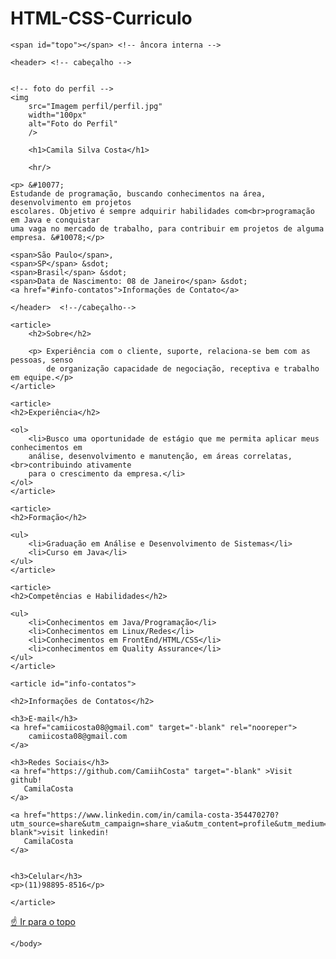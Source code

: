 # HTML-CSS-Curriculo
<!DOCTYPE html> <!-- versão do documento -->
<html lang="pt-br">

<head>
    <meta charset="UTF-8">
    <meta http-equiv="X-UA-Compatible" content="IE=edge"> 
    <title>Curriculo Online</title>
</head>

<body>
     
    <span id="topo"></span> <!-- âncora interna -->

    <header> <!-- cabeçalho -->
    
    
    <!-- foto do perfil -->
    <img 
        src="Imagem perfil/perfil.jpg" 
        width="100px" 
        alt="Foto do Perfil"
        />

        <h1>Camila Silva Costa</h1>

        <hr/>
        
    <p> &#10077;
    Estudande de programação, buscando conhecimentos na área, desenvolvimento em projetos
    escolares. Objetivo é sempre adquirir habilidades com<br>programação em Java e conquistar 
    uma vaga no mercado de trabalho, para contribuir em projetos de alguma empresa. &#10078;</p>

    <span>São Paulo</span>,
    <span>SP</span> &sdot;
    <span>Brasil</span> &sdot;
    <span>Data de Nascimento: 08 de Janeiro</span> &sdot;
    <a href="#info-contatos">Informações de Contato</a>

    </header>  <!--/cabeçalho-->

<section id="perfil_usuario">

    <article>
        <h2>Sobre</h2>

        <p> Experiência com o cliente, suporte, relaciona-se bem com as pessoas, senso
            de organização capacidade de negociação, receptiva e trabalho em equipe.</p>
    </article>

    <article>
    <h2>Experiência</h2>

    <ol>
        <li>Busco uma oportunidade de estágio que me permita aplicar meus conhecimentos em 
        análise, desenvolvimento e manutenção, em áreas correlatas,<br>contribuindo ativamente 
        para o crescimento da empresa.</li>
    </ol>
    </article>

    <article>
    <h2>Formação</h2>

    <ul>
        <li>Graduação em Análise e Desenvolvimento de Sistemas</li>
        <li>Curso em Java</li>
    </ul>
    </article>

    <article>
    <h2>Competências e Habilidades</h2>

    <ul>
        <li>Conhecimentos em Java/Programação</li>
        <li>Conhecimentos em Linux/Redes</li>
        <li>Conhecimentos em FrontEnd/HTML/CSS</li>
        <li>conhecimentos em Quality Assurance</li>
    </ul>
    </article>

    <article id="info-contatos">

    <h2>Informações de Contatos</h2>

    <h3>E-mail</h3>
    <a href="camiicosta08@gmail.com" target="-blank" rel="nooreper"> 
        camiicosta08@gmail.com
    </a>

    <h3>Redes Sociais</h3>
    <a href="https://github.com/CamiihCosta" target="-blank" >Visit github!
       CamilaCosta
    </a>

    <a href="https://www.linkedin.com/in/camila-costa-354470270?utm_source=share&utm_campaign=share_via&utm_content=profile&utm_medium=ios_app"target="-blank">visit linkedin!
       CamilaCosta
    </a>
    

    <h3>Celular</h3>
    <p>(11)98895-8516</p>

    </article>
    
    
</section>

<!--rodapé-->
<footer>
    <nav>
    <p> <a href="#topo">&#9757; Ir para o topo</a></p>
    </nav>
</footer>

    </body>

</html>
 






    

